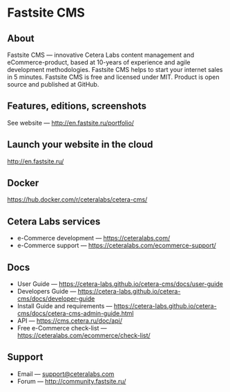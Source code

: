 # Fastsite CMS
## About
Fastsite CMS — innovative Cetera Labs content management and eCommerce-product, based at 10-years of experience and agile development methodologies. Fastsite CMS helps to start your internet sales in 5 minutes. Fastsite CMS is free and licensed under MIT. Product is open source and published at GitHub.
## Features, editions, screenshots
See website — http://en.fastsite.ru/portfolio/
## Launch your website in the cloud
http://en.fastsite.ru/
## Docker 
https://hub.docker.com/r/ceteralabs/cetera-cms/
## Cetera Labs services
* e-Commerce development — https://ceteralabs.com/
* e-Commerce support — https://ceteralabs.com/ecommerce-support/
## Docs
* User Guide — https://cetera-labs.github.io/cetera-cms/docs/user-guide
* Developers Guide — https://cetera-labs.github.io/cetera-cms/docs/developer-guide
* Install Guide and requirements — https://cetera-labs.github.io/cetera-cms/docs/cetera-cms-admin-guide.html
* API — https://cms.cetera.ru/doc/api/
* Free e-Commerce check-list — https://ceteralabs.com/ecommerce/check-list/
## Support
* Email — support@ceteralabs.com
* Forum — http://community.fastsite.ru/

